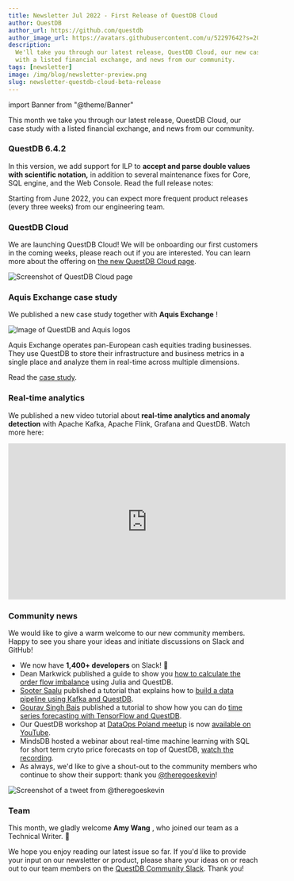 ```yaml
---
title: Newsletter Jul 2022 - First Release of QuestDB Cloud
author: QuestDB
author_url: https://github.com/questdb
author_image_url: https://avatars.githubusercontent.com/u/52297642?s=200&v=4
description:
  We'll take you through our latest release, QuestDB Cloud, our new case study
  with a listed financial exchange, and news from our community.
tags: [newsletter]
image: /img/blog/newsletter-preview.png
slug: newsletter-questdb-cloud-beta-release
---
```


import Banner from "@theme/Banner"

<Banner
  alt="Image of QuestDB logo"
  src="/img/blog/newsletter.png"
  width={692}
  height={200}
/>

This month we take you through our latest release, QuestDB Cloud, our case study
with a listed financial exchange, and news from our community.

### QuestDB 6.4.2

In this version, we add support for ILP to **accept and parse double values with
scientific notation,** in addition to several maintenance fixes for Core, SQL
engine, and the Web Console. Read the full release notes:

Starting from June 2022, you can expect more frequent product releases (every
three weeks) from our engineering team.

### QuestDB Cloud

We are launching QuestDB Cloud! We will be onboarding our first customers in the
coming weeks, please reach out if you are interested. You can learn more about
the offering on [the new QuestDB Cloud page](/cloud/).

![Screenshot of QuestDB Cloud page](/img/blog/2022-06-07/cloud-page.png)

### Aquis Exchange case study

We published a new case study together with **Aquis Exchange** !

![Image of QuestDB and Aquis logos](/img/blog/2022-06-07/questdb-and-aquis.png)

Aquis Exchange operates pan-European cash equities trading businesses. They use
QuestDB to store their infrastructure and business metrics in a single place and
analyze them in real-time across multiple dimensions.

Read the [case study](/case-study/aquis/).

### Real-time analytics

We published a new video tutorial about **real-time analytics and anomaly
detection** with Apache Kafka, Apache Flink, Grafana and QuestDB. Watch more
here:

<iframe
  width="560"
  height="315"
  src="https://www.youtube.com/embed/256354kG66A"
  title="YouTube video player"
  frameborder="0"
  allow="accelerometer; autoplay; clipboard-write; encrypted-media; gyroscope; picture-in-picture; web-share"
  allowfullscreen
></iframe>

### Community news

We would like to give a warm welcome to our new community members. Happy to see
you share your ideas and initiate discussions on Slack and GitHub!

- We now have **1,400+ developers** on Slack! 🥂
- Dean Markwick published a guide to show you
  [how to calculate the order flow imbalance](https://dm13450.github.io/2022/02/02/Order-Flow-Imbalance.html)
  using Julia and QuestDB.
- [Sooter Saalu](https://github.com/soot3) published a tutorial that explains
  how to
  [build a data pipeline using Kafka and QuestDB](/blog/2022/06/07/data-pipeline-with-kafka-and-questdb/).
- [Gourav Singh Bais](https://www.linkedin.com/in/gourav-singh-bais/) published
  a tutorial to show how you can do
  [time series forecasting with TensorFlow and QuestDB](https://questdb.io/blog/2022/06/20/forecasting-with-questdb-and-tensorflow).
- Our QuestDB workshop at
  [DataOps Poland meetup](https://www.meetup.com/dataops-poland/) is now
  [available on YouTube](https://youtu.be/Ovo4mWElHsI).
- MindsDB hosted a webinar about real-time machine learning with SQL for short
  term cryto price forecasts on top of QuestDB,
  [watch the recording](https://mindsdb.com/webinar/webinar-how-to-use-machine-learning-to-forecast-eth-usd-prices/?utm_medium=partner&utm_source=questdb&utm_campaign=questdb-webinar-2022-06).
- As always, we'd like to give a shout-out to the community members who continue
  to show their support: thank you
  [@theregoeskevin](https://twitter.com/theregoeskevin)!

![Screenshot of a tweet from @theregoeskevin](/img/blog/2022-06-07/tweet.png)

### Team

This month, we gladly welcome **Amy Wang** , who joined our team as a Technical
Writer. 🚀

We hope you enjoy reading our latest issue so far. If you'd like to provide your
input on our newsletter or product, please share your ideas on or reach out to
our team members on the [QuestDB Community Slack]({@slackUrl@}). Thank you!

